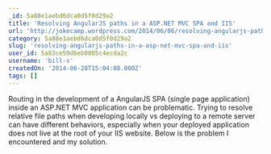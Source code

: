 ```yaml
---
_id: 5a88e1aebd6dca0d5f0d29a2
title: 'Resolving AngularJS paths in a ASP.NET MVC SPA and IIS'
url: 'http://jokecamp.wordpress.com/2014/06/06/resolving-angularjs-paths-in-asp-mvc-spa-iis/'
category: 5a88e1aebd6dca0d5f0d29a2
slug: 'resolving-angularjs-paths-in-a-asp-net-mvc-spa-and-iis'
user_id: 5a83ce59d6eb0005c4ecda2c
username: 'bill-s'
createdOn: '2014-06-28T15:04:08.000Z'
tags: []
---
```


Routing in the development of a AngularJS SPA (single page application) inside an ASP.NET MVC application can be problematic. Trying to resolve relative file paths when developing locally vs deploying to a remote server can have different behaviors, especially when your deployed application does not live at the root of your IIS website. Below is the problem I encountered and my solution.
